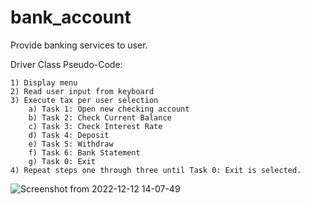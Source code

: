 # bank_account
Provide banking services to user.

Driver Class Pseudo-Code:
   
    1) Display menu
    2) Read user input from keyboard
    3) Execute tax per user selection
        a) Task 1: Open new checking account
        b) Task 2: Check Current Balance
        c) Task 3: Check Interest Rate
        d) Task 4: Deposit
        e) Task 5: Withdraw
        f) Task 6: Bank Statement
        g) Task 0: Exit
    4) Repeat steps one through three until Task 0: Exit is selected.
    
![Screenshot from 2022-12-12 14-07-49](https://user-images.githubusercontent.com/107145275/207144447-72834a8d-3d33-4fb0-b2b1-afa1c94fb70b.png)
